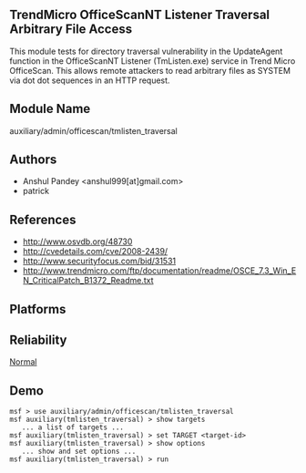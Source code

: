 ## TrendMicro OfficeScanNT Listener Traversal Arbitrary File Access

This module tests for directory traversal vulnerability in 
the UpdateAgent function in the OfficeScanNT Listener 
(TmListen.exe) service in Trend Micro OfficeScan. This 
allows remote attackers to read arbitrary files as SYSTEM 
via dot dot sequences in an HTTP request.


## Module Name
auxiliary/admin/officescan/tmlisten_traversal

## Authors
* Anshul Pandey <anshul999[at]gmail.com>
* patrick


## References
* http://www.osvdb.org/48730
* http://cvedetails.com/cve/2008-2439/
* http://www.securityfocus.com/bid/31531
* http://www.trendmicro.com/ftp/documentation/readme/OSCE_7.3_Win_EN_CriticalPatch_B1372_Readme.txt




## Platforms


## Reliability
[Normal](https://github.com/rapid7/metasploit-framework/wiki/Exploit-Ranking)

## Demo

```
msf > use auxiliary/admin/officescan/tmlisten_traversal
msf auxiliary(tmlisten_traversal) > show targets
   ... a list of targets ...
msf auxiliary(tmlisten_traversal) > set TARGET <target-id>
msf auxiliary(tmlisten_traversal) > show options
   ... show and set options ...
msf auxiliary(tmlisten_traversal) > run
```
    
    